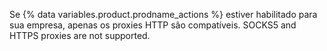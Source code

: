 Se {% data variables.product.prodname_actions %} estiver habilitado para sua empresa, apenas os proxies HTTP são compatíveis. SOCKS5 and HTTPS proxies are not supported.

